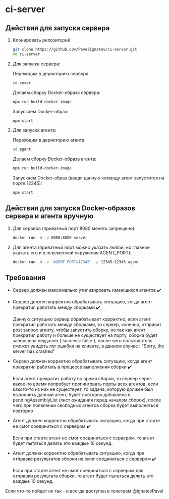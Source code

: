 # ci-server

## Действия для запуска сервера

1. Клонировать репозиторий

   ```sh
   git clone https://github.com/PavelIgnatev/ci-server.git
   cd ci-server
   ```
   
2. Для запуска сервера:

   Переходим в дерикторию сервера:
   
   ```sh
   cd sever
   ```

   Делаем сборку Docker-образа сервера:
   
   ```sh
   npm run build-docker-image
   ```
   
   Запускаем Docker-образ:
   
   ```sh
   npm start
   ```

3. Для запуска агента:

   Переходим в дерикторию агента:
   
   ```sh
   cd agent
   ```

   Делаем сборку Docker-образа агента:
   
   ```sh
   npm run build-docker-image
   ```
   
   Запускаем Docker-образ (введя данную команду агент запустится на порте 12345):
   
   ```sh
   npm start
   ```
   
## Действия для запуска Docker-образов сервера и агента вручную
 
1. Для сервера (приватный порт 8080 менять запрещено):
  
   ```sh
   docker run -d -p 8080:8080 server
   ```
2. Для агента (приватный порт можно указать любой, но главное указать его и в переменной окружения AGENT_PORT):
  
   ```sh
   docker run -d -e 'AGENT_PORT=12345' -p 12345:12345 agent
   ```
## Требования

- Сервер должен максимально утилизировать имеющихся агентов :heavy_check_mark:

- Сервер должен корректно обрабатывать ситуацию, когда агент прекратил работать между сборками :heavy_check_mark:

  Данную ситуацию сервер обрабатывает корректно, если агент прекратил работать между сборками, то сервер, конечно, 
  отправит post запрос агенту, чтобы запустить сборку, но так как агент прекратил работу и больше не существует на порту, 
  сборка будет завершена неудачно { success: false }, после чего пользователь сможет увидеть лог ошибки на клиенте, в данном случае :
  "Sorry, the server has crashed"
   
- Сервер должен корректно обрабатывать ситуацию, когда агент прекратил работать в процессе выполнения сборки :heavy_check_mark:

  Если агент прекратит работу во время сборки, то сервер через какое-то время попробует пропинговать порты всех агентов, 
  если какого-то из них не существует, то задача, которую должен был выполнить данный агент, будет повторно добавлена в
  pendingAssemblyList (лист ожидания перед началом сборок), после чего при появлении свободных агентов сборка будет выполняться повторно
  
- Агент должен корректно обрабатывать ситуацию, когда при старте не смог соединиться с сервером  :heavy_check_mark:

  Если при старте агент не смог соединиться с сервером, то агент будет пытаться делать это каждые 10 секунд.
  
- Агент должен корректно обрабатывать ситуацию, когда при отправке результатов сборки не смог соединиться с сервером  :heavy_check_mark:
  
  Если при старте агент не смог соединиться с сервером для отправки результата сборки, то агент будет пытаться делать это каждые 10 секунд.
  
Если что-то пойдет не так - я всегда доступен в телеграм @IgnatevPavel
  
